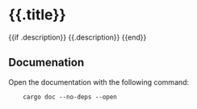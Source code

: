 # {{.title}}
{{if .description}}
{{.description}}
{{end}}

## Documenation
Open the documentation with the following command:
``` 
    cargo doc --no-deps --open
```
